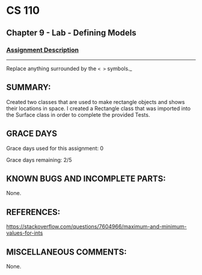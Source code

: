 # CS 110
## Chapter 9 - Lab - Defining Models

### [Assignment Description](https://docs.google.com/document/d/15DfkIaMl1zTHGfpNH6NFQGl9UYp_GamYK79O8CZCddc/edit?usp=sharing)

***
Replace anything surrounded by the `< >` symbols._

## SUMMARY:
Created two classes that are used to make rectangle objects and shows their locations in space. I created a Rectangle class that was imported into the Surface class in order to complete the provided Tests. 

## GRACE DAYS
Grace days used for this assignment: 0

Grace days remaining: 2/5

## KNOWN BUGS AND INCOMPLETE PARTS:
 None.

## REFERENCES:
 https://stackoverflow.com/questions/7604966/maximum-and-minimum-values-for-ints 

## MISCELLANEOUS COMMENTS:
 None. 
